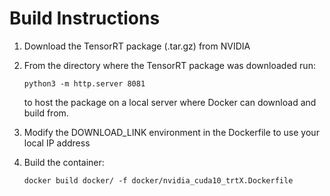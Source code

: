 # Build Instructions

1) Download the TensorRT package (.tar.gz) from NVIDIA
2) From the directory where the TensorRT package was downloaded run:

    ```
    python3 -m http.server 8081
    ```

    to host the package on a local server where Docker can download and build from.

3) Modify the DOWNLOAD_LINK environment in the Dockerfile to use your local IP address
4) Build the container:
    ```
    docker build docker/ -f docker/nvidia_cuda10_trtX.Dockerfile
    ```

